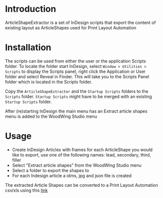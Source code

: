 # Introduction
ArticleShapeExtractor is a set of InDesign scripts that export the content of existing layout as ArticleShapes used for Print Layout Automation

# Installation
The scripts can be used from either the user or the application Scripts folder. To locate the folder start InDesign, select `Window > Utilities > Scripts` to display the Scripts panel, right click the Application or User folder and select Reveal in Finder. This will take you to the Scripts Panel folder which is located in the Scripts folder. 

Copy the `ArticleShapeExtractor` and the `Startup Scripts` folders to the `Scripts` folder. `Startup Scripts` might have to be merged with an existing `Startup Scripts` folder.

After (re)starting InDesign the main menu has an Extract article shapes menu is added to  the WoodWing Studio menu 

# Usage
- Create InDesign Articles with frames for each ArticleShape you would like to export, use one of the following names: lead, secondary, third, filler 
- Select "Extract article shapes" from the WoodWing Studio menu
- Select a folder to export the shapes to
- For each Indesign article a idms, jpg and json file is created

The extracted Article Shapes can be converted to a Print Layout Automation csv/xls using this [link]()